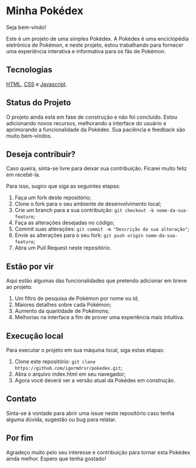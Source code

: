 # Minha Pokédex

Seja bem-vindo!

Este é um projeto de uma simples Pokédex. A Pokédex é uma enciclopédia eletrônica de Pokémon, e neste projeto, estou trabalhando para fornecer uma experiência interativa e informativa para os fãs de Pokémon.

## Tecnologias
[HTML](https://developer.mozilla.org/en-US/docs/Web/HTML), [CSS](https://developer.mozilla.org/en-US/docs/Web/CSS) e [Javascript](https://developer.mozilla.org/en-US/docs/Web/JavaScript).

## Status do Projeto
O projeto ainda está em fase de construção e não foi concluído. Estou adicionando novos recursos, melhorando a interface do usuário e aprimorando a funcionalidade da Pokédex. Sua paciência e feedback são muito bem-vindos.

## Deseja contribuir?
Caso queira, sinta-se livre para deixar sua contribuição. Ficarei muito feliz em recebê-la.

Para isso, sugiro que siga as seguintes etapas:

1. Faça um fork deste repositório;
2. Clone o fork para o seu ambiente de desenvolvimento local;
3. Crie um branch para a sua contribuição: `git checkout -b nome-da-sua-feature`;
4. Faça as alterações desejadas no código;
5. Commit suas alterações: `git commit -m "Descrição da sua alteração"`;
6. Envie as alterações para o seu fork: `git push origin nome-da-sua-feature`;
7. Abra um Pull Request neste repositório.

## Estão por vir

Aqui estão algumas das funcionalidades que pretendo adicionar em breve ao projeto:
1. Um filtro de pesquisa de Pokémon por nome ou id;
2. Maiores detalhes sobre cada Pokémon;
3. Aumento da quantidade de Pokémons;
4. Melhorias na interface a fim de prover uma experiência mais intuitiva.

## Execução local
Para executar o projeto em sua máquina local, siga estas etapas:

1. Clone este repositório: `git clone https://github.com/igormdrsr/pokedex.git`;
2. Abra o arquivo index.html em seu navegador;
3. Agora você deverá ver a versão atual da Pokédex em construção.

## Contato
Sinta-se à vontade para abrir uma issue neste repositório caso tenha alguma dúvida, sugestão ou bug para relatar.

## Por fim
Agradeço muito pelo seu interesse e contribuição para tornar esta Pokédex ainda melhor. Espero que tenha gostado!
